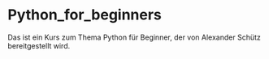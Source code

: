 # Python_for_beginners

Das ist ein Kurs zum Thema Python für Beginner, der von Alexander Schütz bereitgestellt wird.
